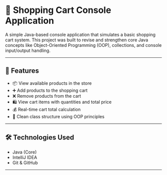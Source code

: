# 🛒 Shopping Cart Console Application

A simple Java-based console application that simulates a basic shopping cart system. This project was built to revise and strengthen core Java concepts like Object-Oriented Programming (OOP), collections, and console input/output handling.

---

## 🚀 Features

- 📦 View available products in the store
- ➕ Add products to the shopping cart
- ❌ Remove products from the cart
- 🛍️ View cart items with quantities and total price
- 💰 Real-time cart total calculation
- 🧠 Clean class structure using OOP principles

---

## 🛠️ Technologies Used

- Java (Core)
- IntelliJ IDEA
- Git & GitHub

---
